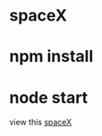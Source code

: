 # spaceX

<h1> npm install </h1>
<h1> node start </h1>

view this <a href = 'http://sheng.design/intro-spacexyz/'>spaceX</a>
